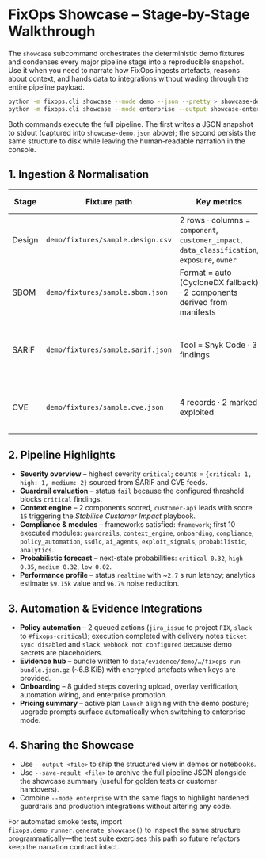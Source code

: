 # FixOps Showcase – Stage-by-Stage Walkthrough

The `showcase` subcommand orchestrates the deterministic demo fixtures and
condenses every major pipeline stage into a reproducible snapshot. Use it when
you need to narrate how FixOps ingests artefacts, reasons about context, and
hands data to integrations without wading through the entire pipeline payload.

```bash
python -m fixops.cli showcase --mode demo --json --pretty > showcase-demo.json
python -m fixops.cli showcase --mode enterprise --output showcase-enterprise.json
```

Both commands execute the full pipeline. The first writes a JSON snapshot to
stdout (captured into `showcase-demo.json` above); the second persists the same
structure to disk while leaving the human-readable narration in the console.

## 1. Ingestion & Normalisation

| Stage  | Fixture path                                                               | Key metrics                                         | Sample preview |
| ------ | -------------------------------------------------------------------------- | --------------------------------------------------- | -------------- |
| Design | `demo/fixtures/sample.design.csv`                                          | 2 rows · columns = `component`, `customer_impact`, `data_classification`, `exposure`, `owner` | `customer-api` and `payments-gateway` service definitions |
| SBOM   | `demo/fixtures/sample.sbom.json`                                           | Format = auto (CycloneDX fallback) · 2 components derived from manifests | `customer-api` v1.4.2, `payments-gateway` v2.1.0 |
| SARIF  | `demo/fixtures/sample.sarif.json`                                          | Tool = Snyk Code · 3 findings                       | Missing TLS enforcement, insecure deserialisation, outdated dependency |
| CVE    | `demo/fixtures/sample.cve.json`                                            | 4 records · 2 marked exploited                      | CVE-2024-1234 (critical) and CVE-2023-4242 (medium) |

## 2. Pipeline Highlights

- **Severity overview** – highest severity `critical`; counts = `{critical: 1, high: 1, medium: 2}` sourced from SARIF and CVE feeds.
- **Guardrail evaluation** – status `fail` because the configured threshold blocks `critical` findings.
- **Context engine** – 2 components scored, `customer-api` leads with score `15` triggering the _Stabilise Customer Impact_ playbook.
- **Compliance & modules** – frameworks satisfied: `framework`; first 10 executed modules: `guardrails`, `context_engine`, `onboarding`, `compliance`, `policy_automation`, `ssdlc`, `ai_agents`, `exploit_signals`, `probabilistic`, `analytics`.
- **Probabilistic forecast** – next-state probabilities: `critical 0.32`, `high 0.35`, `medium 0.32`, `low 0.02`.
- **Performance profile** – status `realtime` with ~`2.7` s run latency; analytics estimate `$9.15k` value and `96.7%` noise reduction.

## 3. Automation & Evidence Integrations

- **Policy automation** – 2 queued actions (`jira_issue` to project `FIX`, `slack` to `#fixops-critical`); execution completed with delivery notes `ticket sync disabled` and `slack webhook not configured` because demo secrets are placeholders.
- **Evidence hub** – bundle written to `data/evidence/demo/…/fixops-run-bundle.json.gz` (~6.8 KiB) with encrypted artefacts when keys are provided.
- **Onboarding** – 8 guided steps covering upload, overlay verification, automation wiring, and enterprise promotion.
- **Pricing summary** – active plan `Launch` aligning with the demo posture; upgrade prompts surface automatically when switching to enterprise mode.

## 4. Sharing the Showcase

- Use `--output <file>` to ship the structured view in demos or notebooks.
- Use `--save-result <file>` to archive the full pipeline JSON alongside the showcase summary (useful for golden tests or customer handovers).
- Combine `--mode enterprise` with the same flags to highlight hardened guardrails and production integrations without altering any code.

For automated smoke tests, import `fixops.demo_runner.generate_showcase()` to
inspect the same structure programmatically—the test suite exercises this path
so future refactors keep the narration contract intact.
